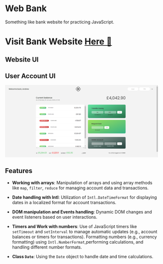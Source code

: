 # Web Bank

Something like bank website for practicing JavaScript.

# Visit Bank Website [Here 📌]()

## Website UI

## User Account UI
<img src="./images/account_ui.png" />

## Features

- **Working with arrays**: Manipulation of arrays and using array methods like `map`, `filter`, `reduce` for managing account data and transactions.

- **Date handling with Intl**: Utilization of `Intl.DateTimeFormat` for displaying dates in a localized format for account transactions.

- **DOM manipulation and Events handling**: Dynamic DOM changes and event listeners based on user interactions.
  
- **Timers and Work with numbers**: Use of JavaScript timers like `setTimeout` and `setInterval` to manage automatic updates (e.g., account balances or timers for transactions). Formatting numbers (e.g., currency formatting) using `Intl.NumberFormat`,performing calculations, and handling different number formats.

- **Class `Date`**: Using the `Date` object to handle date and time calculations.